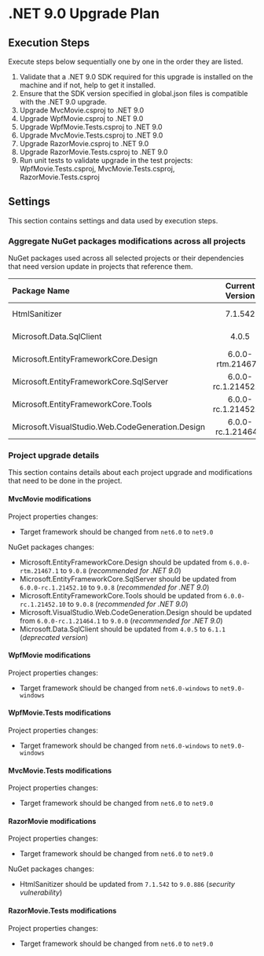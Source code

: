 # .NET 9.0 Upgrade Plan

## Execution Steps

Execute steps below sequentially one by one in the order they are listed.

1. Validate that a .NET 9.0 SDK required for this upgrade is installed on the machine and if not, help to get it installed.
2. Ensure that the SDK version specified in global.json files is compatible with the .NET 9.0 upgrade.
3. Upgrade MvcMovie.csproj to .NET 9.0
4. Upgrade WpfMovie.csproj to .NET 9.0  
5. Upgrade WpfMovie.Tests.csproj to .NET 9.0
6. Upgrade MvcMovie.Tests.csproj to .NET 9.0
7. Upgrade RazorMovie.csproj to .NET 9.0
8. Upgrade RazorMovie.Tests.csproj to .NET 9.0
9. Run unit tests to validate upgrade in the test projects: WpfMovie.Tests.csproj, MvcMovie.Tests.csproj, RazorMovie.Tests.csproj

## Settings

This section contains settings and data used by execution steps.

### Aggregate NuGet packages modifications across all projects

NuGet packages used across all selected projects or their dependencies that need version update in projects that reference them.

| Package Name                                        | Current Version           | New Version | Description                         |
|:----------------------------------------------------|:-------------------------:|:-----------:|:------------------------------------|
| HtmlSanitizer                                       | 7.1.542                   | 9.0.886     | Security vulnerability              |
| Microsoft.Data.SqlClient                           | 4.0.5                     | 6.1.1       | Deprecated version                  |
| Microsoft.EntityFrameworkCore.Design               | 6.0.0-rtm.21467.1         | 9.0.8       | Recommended for .NET 9.0           |
| Microsoft.EntityFrameworkCore.SqlServer            | 6.0.0-rc.1.21452.10       | 9.0.8       | Recommended for .NET 9.0           |
| Microsoft.EntityFrameworkCore.Tools                | 6.0.0-rc.1.21452.10       | 9.0.8       | Recommended for .NET 9.0           |
| Microsoft.VisualStudio.Web.CodeGeneration.Design   | 6.0.0-rc.1.21464.1        | 9.0.0       | Recommended for .NET 9.0           |

### Project upgrade details
This section contains details about each project upgrade and modifications that need to be done in the project.

#### MvcMovie modifications

Project properties changes:
- Target framework should be changed from `net6.0` to `net9.0`

NuGet packages changes:
- Microsoft.EntityFrameworkCore.Design should be updated from `6.0.0-rtm.21467.1` to `9.0.8` (*recommended for .NET 9.0*)
- Microsoft.EntityFrameworkCore.SqlServer should be updated from `6.0.0-rc.1.21452.10` to `9.0.8` (*recommended for .NET 9.0*)
- Microsoft.EntityFrameworkCore.Tools should be updated from `6.0.0-rc.1.21452.10` to `9.0.8` (*recommended for .NET 9.0*)
- Microsoft.VisualStudio.Web.CodeGeneration.Design should be updated from `6.0.0-rc.1.21464.1` to `9.0.0` (*recommended for .NET 9.0*)
- Microsoft.Data.SqlClient should be updated from `4.0.5` to `6.1.1` (*deprecated version*)

#### WpfMovie modifications

Project properties changes:
- Target framework should be changed from `net6.0-windows` to `net9.0-windows`

#### WpfMovie.Tests modifications

Project properties changes:
- Target framework should be changed from `net6.0-windows` to `net9.0-windows`

#### MvcMovie.Tests modifications

Project properties changes:
- Target framework should be changed from `net6.0` to `net9.0`

#### RazorMovie modifications

Project properties changes:
- Target framework should be changed from `net6.0` to `net9.0`

NuGet packages changes:
- HtmlSanitizer should be updated from `7.1.542` to `9.0.886` (*security vulnerability*)

#### RazorMovie.Tests modifications

Project properties changes:
- Target framework should be changed from `net6.0` to `net9.0`